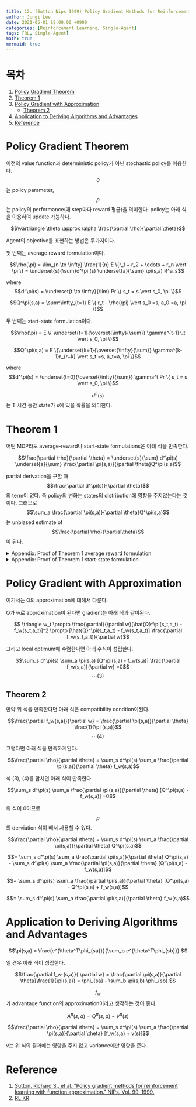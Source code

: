 ```yaml
---
title: 12. (Sutton Nips 1999) Policy Gradient Methods for Reinforcement Learning with Function Approximation 
author: Jungi Lee
date: 2021-05-01 18:00:00 +0900
categories: [Reinforcement Learning, Single-Agent]
tags: [RL, Single-Agent]
math: true
mermaid: true
---
```


# 목차 

1. [Policy Gradient Theorem](#policy-gradient-theorem)  
1. [Theorem 1](#theorem-1)  
1. [Policy Gradient with Approximation](#policy-gradient-with-approximation)  
	- [Theorem 2](#theorem-2)  
1. [Application to Deriving Algorithms and Advantages](#application-to-deriving-algorithms-and-advantages)  
1. [Reference](#reference)  

# Policy Gradient Theorem

이전의 value function과 deterministic policy가 아닌 stochastic policy를 이용한다. $$\theta$$는 policy parameter, $$\rho$$는 policy의 performance(매 step마다 reward 평균)을 의미한다. policy는 아래 식을 이용하여 update 가능하다.

$$\vartriangle \theta \approx \alpha \frac{\partial \rho}{\partial \theta}$$

Agent의 objective를 표현하는 방법은 두가지이다.

첫 번째는 average reward formulation이다. 

$$\rho(\pi) = \lim_{n \to \infty} \frac{1}{n} E \{r_1 + r_2 + \cdots + r_n \vert \pi \} = \underset{s}{\sum}d^\pi (s) \underset{a}{\sum} \pi(s,a) R^a_s$$

where $$d^\pi(s) = \underset{t \to \infty}{\lim} Pr \{ s_t = s \vert s_0, \pi \}$$

$$Q^\pi(s,a) = \sum^\infty_{t=1} E \{ r_t - \rho(\pi) \vert s_0 =s, a_0 =a, \pi \}$$

두 번째는 start-state formulation이다.

$$\rho(\pi) = E \{ \underset{t=1}{\overset{\infty}{\sum}} \gamma^{t-1}r_t \vert s_0, \pi \}$$

$$Q^\pi(s,a) = E \{\underset{k=1}{\overset{\infty}{\sum}} \gamma^{k-1}r_{r+k} \vert s_t =s, a_t=a, \pi \}$$

where $$d^\pi(s) = \underset{t=0}{\overset{\infty}{\sum}} \gamma^t Pr \{ s_t = s \vert s_0, \pi \}$$


$$d^\pi(s)$$는 T 시간 동안 state가 s에 있을 확률을 의미한다.

# Theorem 1

어떤 MDP라도 average-reward나 start-state formulations은 아래 식을 만족한다.

$$\frac{\partial \rho}{\partial \theta} = \underset{s}{\sum} d^\pi(s) \underset{a}{\sum} \frac{\partial \pi(s,a)}{\partial \theta}Q^\pi(s,a)$$

partial derivation을 구할 때 $$\frac{\partial d^\pi(s)}{\partial \theta}$$의 term이 없다. 즉 policy의 변화는 states의 distribution에 영향을 주지않는다는 것이다. 그러므로 $$\sum_a \frac{\partial \pi(s,a)}{\partial \theta}Q^\pi(s,a)$$는 unbiased estimate of $$\frac{\partial \rho}{\partial\theta}$$이 된다.

<details>
<summary> Appendix: Proof of Theorem 1 average reward formulation </summary>
<div markdown="1">

우선 average-reward formulation 증명을 한다.

$$\frac{\partial V^\pi(s)}{\partial \theta} \overset{\text{def}}{=} \frac{\partial}{\partial \theta} \sum_a \pi(s,a) Q^\pi(s,a)$$  

$$= \sum_a[ \frac{\partial \pi(s,a)}{\partial \theta} Q^\pi(s,a) + \pi(s,a) \frac{\partial}{\partial \theta} Q^\pi(s,a) ]$$  

Q를 V로 표현된 식으로 대체 $$Q^\pi(s,a) = R^a_s - \rho(\pi) +\sum_s' P^a_{ss'}V^\pi(s')$$

$$= \sum_a[ \frac{\partial \pi(s,a)}{\partial \theta} Q^\pi(s,a) + \pi(s,a) \frac{\partial}{\partial \theta}[ R^a_s - \rho(\pi) + \sum_{s'} P^a_{ss'} V^\pi(s')]]$$  

$$\frac{\partial}{\partial \theta}$$를 괄호 안으로

$$= \sum_a[ \frac{\partial \pi(s,a)}{\partial \theta} Q^\pi(s,a) + \pi(s,a) [-\frac{\partial \rho}{\partial \theta} + \sum_{s'} P^a_{ss'} \frac{\partial V^\pi(s')}{\partial \theta}]]$$  

$$= -\sum_a \pi(s,a) \frac{\partial \rho}{\partial \theta} +  \sum_a[ \frac{\partial \pi(s,a)}{\partial \theta} Q^\pi(s,a) + \pi(s,a) \sum_{s'} P^a_{ss'} \frac{\partial V^\pi(s')}{\partial \theta}]$$  

state의 action policy의 probability의 합은 1이므로 

$$= -\frac{\partial \rho}{\partial \theta} +  \sum_a[ \frac{\partial \pi(s,a)}{\partial \theta} Q^\pi(s,a) + \pi(s,a) \sum_{s'} P^a_{ss'} \frac{\partial V^\pi(s')}{\partial \theta}]$$  

이로 인해 아래 식이 완성된다.

$$\frac{\partial V^\pi(s)}{\partial \theta}= -\frac{\partial \rho}{\partial \theta} +  \sum_a[ \frac{\partial \pi(s,a)}{\partial \theta} Q^\pi(s,a) + \pi(s,a) \sum_{s'} P^a_{ss'} \frac{\partial V^\pi(s')}{\partial \theta}]$$  

좌변을 우측으로 옮기고 우측 첫번째항은 좌측으로 넘기면 아래 식이된다.

$$\frac{\partial \rho}{\partial \theta} =  \sum_a[ \frac{\partial \pi(s,a)}{\partial \theta} Q^\pi(s,a) + \pi(s,a) \sum_{s'} P^a_{ss'} \frac{\partial V^\pi(s')}{\partial \theta}] - \frac{\partial V^\pi(s)}{\partial \theta}$$  

양변에 stationary dstribution $$d^\pi$$를 곱한다.

$$\sum_s d^\pi(s) \frac{\partial \rho}{\partial \theta} = \sum_s d^\pi(s) \sum_a \frac{\partial \pi(s,a)}{\partial \theta} Q^\pi(s,a)$$  

$$+ \sum_s d^\pi(s)\sum_a \pi(s,a) \sum_{s'} P^a_{ss'} \frac{\partial V^\pi(s')}{\partial \theta} - \sum_s d^\pi(s)\frac{\partial V^\pi(s)}{\partial \theta}$$  

좌측항은 모든 state의 probability의 합이므로 1이된다. 우측 두번째 항을 보면 station의 모든 action probability 합은 1이 되고 $$d^\pi$$와 transition은 합쳐진다.($$\sum_sd^\pi(s)\sum_{s'}P^a_{ss'}=\sum_{s'}d^\pi(s')$$)


$$\frac{\partial \rho}{\partial \theta} = \sum_s d^\pi(s) \sum_a \frac{\partial \pi(s,a)}{\partial \theta} Q^\pi(s,a) + \sum_s d^\pi(s')\frac{\partial V^\pi(s')}{\partial \theta} - \sum_s d^\pi(s)\frac{\partial V^\pi(s)}{\partial \theta}$$  

$$\frac{\partial \rho}{\partial \theta} = \sum_s d^\pi(s) \sum_a \frac{\partial \pi(s,a)}{\partial \theta} Q^\pi(s,a)$$


</div>
</details>


<details>
<summary> Appendix: Proof of Theorem 1 start-state formulation </summary>
<div markdown="1">

여기서는 start-state formulation 증명을 한다.

$$\frac{\partial V^\pi(s)}{\partial \theta} \overset{\text{def}}{=} \frac{\partial}{\partial \theta} \sum_a \pi(s,a) Q^\pi(s,a)$$

$$= \sum_a [\frac{\partial \pi(s,a)}{\partial \theta} Q^\pi(s,a) + \pi(s,a) \frac{\partial}{\partial \theta}Q^\pi(s,a)]$$

$$= \sum_a [\frac{\partial \pi(s,a)}{\partial \theta}Q^\pi(s,a) + \pi(s,a) \frac{\partial}{\partial \theta} [R^a_s + \sum_{s'} \gamma P^a_{ss'} V^\pi(s')]]$$

$$= \sum_a [\frac{\partial \pi(s,a)}{\partial \theta}Q^\pi(s,a) + \pi(s,a) \frac{\partial}{\partial \theta} \sum_{s'} \gamma P^a_{ss'} V^\pi(s')]\cdots (1)$$

$$= \sum_x \sum^\infty_{k=0} \gamma^k Pr(s \to x, k, \pi) \sum_a \frac{\partial \pi(x,a)}{\partial \theta} Q^\pi(x,a) $$

위 공식 증명 과정에서 마지막 공식으로 변경되는 부분은 아래에서 증명한다.

k=0일 경우 즉 state s에서 state s로 가는 확률은 $$Pr(s \to s, k=0, \pi) = 1$$이다.

k=1일 경우 state s에서 state s'으로 가는 확률은 $$Pr(s \to s', k=1, \pi) = \sum_a \pi(a \vert s)P(s' \vert s, a)$$이다. $$\cdots (2)$$

k+1로 가는 확률은 k step을 갈 경우에서 1 step을 가는 경우를 곱하면 된다.

$$Pr(s \to x, k+1, \pi) = \sum_{s'} Pr(s \to s', k, \pi) Pr(s' \to x, 1, \pi) \cdots (3)$$

증명을 위해 위 공식을 이용할 예정이다.

$$\phi(s) = \sum_{a \in A} \nabla_\theta \pi_\theta (a| s) Q^\pi(s,a)$$ 

위 식을 가정한다.

(1)식에서 위 가정식을 대입하면 아래 식이 된다.

$$\nabla_\theta V^\pi(s) = \phi(s) + \sum_a \pi_\theta(a|s)\sum_{s'}\gamma P(s'|s,a) \nabla_\theta V^\pi(s')$$

$$ = \phi(s) + \sum_{s'} \sum_a \pi_\theta(a|s) \gamma P(s'|s,a) \nabla_\theta V^\pi(s')$$
 
식 (2)를 이용해서 변환한다.

$$= \phi(s) + \sum_{s'} \gamma Pr(s \to s',1,\pi) \nabla_\theta V^\pi(s')$$

$$= \phi(s) + \sum_{s'} \gamma Pr(s \to s', 1, \pi) [\phi(s') + \sum_{s''}\gamma Pr(s' \to s'', 1, \pi) \nabla_\theta V^\pi(s'')]$$

식 (3)을 이용하여 합친다.

$$= \phi(s) + \sum_{s'} \gamma Pr(s \to s', 1, \pi) \phi(s') + \sum_{s''}\gamma^2 Pr(s' \to s'', 2, \pi) \nabla_\theta V^\pi(s'')] + \cdots$$

이와 같은 공식이 반복되면 아래와 같이 정리가 된다.

$$= \sum_{x \in S} \sum^\infty_{k=0} \gamma^k Pr(s \to x, k, \pi) \phi(x)$$

$$\frac{\partial \rho}{\partial \theta} = \frac{\partial}{\partial \theta} E \{ \sum^\infty_{t=1} \gamma^{t-1} r_t | s_0, \pi \} = \frac{\partial}{\partial \theta} V^\pi(s_0)$$

$$= \sum_s \sum^\infty_{k=0} \gamma^k Pr(s_0 \to s, k, \pi) \sum_a \frac{\partial \pi(s,a)}{\partial \theta} Q^\pi(s,a)$$

$$\eta(s) = \sum^\infty_{k=0} \gamma^k Pr(s_0 \to s, k, \pi)$$라고 한다.

$$= \sum_s \eta(s)\sum_a \frac{\partial \pi(s,a)}{\partial \theta} Q^\pi(s,a)$$

$$= \sum_{s'} \eta(s') \frac{\sum_s \eta(s)}{\sum_{s'} \eta (s')} \sum_a \nabla \pi(s,a) Q^\pi(s,a)$$

$$= \sum_{s'} \eta(s') \sum_s\frac{ \eta(s)}{\sum_{s'} \eta (s')} \sum_a \nabla \pi(s,a) Q^\pi(s,a)$$

$$= \sum_{s'} \eta(s') \sum_s d^\pi(s) \sum_a \nabla \pi(s,a) Q^\pi(s,a)$$

$$\sum_{s'} \eta(s')$$는 constant이므로

$$\propto \sum_s d^\pi(s) \sum_a \nabla \pi(a|s) Q^\pi(s,a)$$

$$= \sum_s d^\pi(s) \sum_a \pi(a|s) \frac{\nabla \pi(a|s)}{\pi(a|s)} Q^\pi(s,a)$$

$$=E_\pi [Q^\pi(s,a) \nabla \text{ln} \pi(a|s)]$$


</div>
</details>

# Policy Gradient with Approximation

여기서는 Q의 approximation에 대해서 다룬다.

Q가 w로 approximation이 된다면 gradient는 아래 식과 같이된다.

$$ \triangle w_t \propto \frac{\partial}{\partial w}[\hat{Q}^\pi(s_t,a_t) - f_w(s_t,a_t)]^2 \propto [\hat{Q}^\pi(s_t,a_t) - f_w(s_t,a_t)] \frac{\partial f_w(s_t,a_t)}{\partial w}$$

그리고 local optimum에 수렴한다면 아래 수식이 성립한다.

$$\sum_s d^\pi(s) \sum_a \pi(s,a) [Q^\pi(s,a) - f_w(s,a)] \frac{\partial f_w(s,a)}{\partial w} =0$$ $$\cdots (3)$$

## Theorem 2

만약 위 식을 만족한다면 아래 식은 compatibility condtion이된다.

$$\frac{\partial f_w(s,a)}{\partial w} = \frac{\partial \pi(s,a)}{\partial \theta} \frac{1}{\pi (s,a)}$$ $$\cdots (4)$$

그렇다면 아래 식을 만족하게된다.

$$\frac{\partial \rho}{\partial \theta} = \sum_s d^\pi(s) \sum_a \frac{\partial \pi(s,a)}{\partial \theta} f_w(s,a)$$

식 (3), (4)를 합치면 아래 식이 만족한다.

$$\sum_s d^\pi(s) \sum_a \frac{\partial \pi(s,a)}{\partial \theta} [Q^\pi(s,a) - f_w(s,a)] =0$$

위 식이 0이므로 $$\rho$$의 derviation 식이 빼서 사용할 수 있다.

$$\frac{\partial \rho}{\partial \theta} = \sum_s d^\pi(s) \sum_a \frac{\partial \pi(s,a)}{\partial \theta} Q^\pi(s,a)$$

$$= \sum_s d^\pi(s) \sum_a \frac{\partial \pi(s,a)}{\partial \theta} Q^\pi(s,a) - \sum_s d^\pi(s) \sum_a \frac{\partial \pi(s,a)}{\partial \theta} [Q^\pi(s,a) - f_w(s,a)]$$

$$= \sum_s d^\pi(s) \sum_a \frac{\partial \pi(s,a)}{\partial \theta} [Q^\pi(s,a) - Q^\pi(s,a) + f_w(s,a)]$$

$$= \sum_s d^\pi(s) \sum_a \frac{\partial \pi(s,a)}{\partial \theta} f_w(s,a)$$

# Application to Deriving Algorithms and Advantages

$$\pi(s,a) = \frac{e^{\theta^T\phi_{sa}}}{\sum_b e^{\theta^T\phi_{sb}}} $$

일 경우 아래 식이 성립한다.

$$\frac{\partial f_w (s,a)}{ \partial w} = \frac{\partial \pi(s,a)}{\partial \theta}\frac{1}{\pi(s,a)} = \phi_{sa} - \sum_b \pi(s,b) \phi_{sb} $$

$$f_w$$가 advantage function의 approximation이라고 생각하는 것이 좋다.

$$A^\pi(s,a) = Q^\pi(s,a) - V^\pi(s)$$

$$\frac{\partial \rho}{\partial \theta} = \sum_s d^\pi(s)  \sum_a \frac{\partial \pi(s,a)}{\partial \theta} [f_w(s,a) + v(s)]$$

v는 위 식의 결과에는 영향을 주지 않고 variance에만 영향을 준다.


# Reference
1. [Sutton, Richard S., et al. "Policy gradient methods for reinforcement learning with function approximation." NIPs. Vol. 99. 1999.][paper]  
1. [RL KR][rl kr]

[paper]: http://citeseerx.ist.psu.edu/viewdoc/download?doi=10.1.1.6.696&rep=rep1&type=pdf
[rl kr]: https://reinforcement-learning-kr.github.io/2018/06/28/1_sutton-pg/


